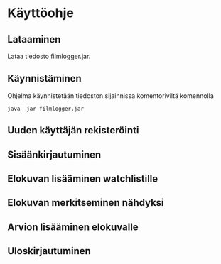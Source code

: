 # Käyttöohje

## Lataaminen
Lataa tiedosto filmlogger.jar.

## Käynnistäminen
Ohjelma käynnistetään tiedoston sijainnissa komentoriviltä komennolla

```
java -jar filmlogger.jar
```

## Uuden käyttäjän rekisteröinti

## Sisäänkirjautuminen

## Elokuvan lisääminen watchlistille

## Elokuvan merkitseminen nähdyksi

## Arvion lisääminen elokuvalle

## Uloskirjautuminen


